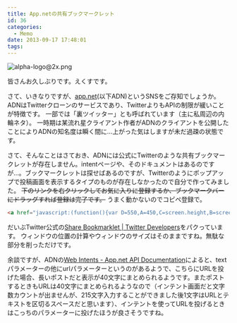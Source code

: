 ```yaml
---
title: App.netの共有ブックマークレット
id: 36
categories:
  - Memo
date: 2013-09-17 17:48:01
tags:
---
```

![alpha-logo@2x.png](/assets/images/alpha-logo%402x.png)

皆さんお久しぶりです。えくすです。

さて、いきなりですが、[app.net](https://alpha.app.net/)(以下ADN)というSNSをご存知でしょうか。
ADNはTwitterクローンのサービスであり、TwitterよりもAPIの制限が緩いことが特徴です。
一部では「裏ツイッター」とも呼ばれています（主に私周辺の内輪ネタ）。
一時期は某流れ星クライアント作者がADNのクライアントを公開したことによりADNの知名度は瞬く間に...上がった気はしますが未だ過疎の状態です。

<!--more-->

さて、そんなことはさておき、ADNには公式にTwitterのような共有ブックマークレットが存在しません。intentページや、そのドキュメントはあるのですが...。ブックマークレットは探せばあるのですが、Twitterのようにポップアップで投稿画面を表示するタイプのものが存在しなかったので自分で作ってみました。
~~下のリンクを右クリックしてお気に入りに登録するか、ブックマークバーにドラッグすれば登録は完了です。~~
うまく動かないのでコピペ登録で。

```html
<a href="javascript:(function(){var D=550,A=450,C=screen.height,B=screen.width,H=Math.round((B/2)-(D/2)),G=0,W=window;if(C>A){G=Math.round((C/2)-(A/2))}W.open('https://alpha.app.net/intent/post?text='+encodeURIComponent(document.title)+'&url='+encodeURIComponent(W.location),'','left='+H+',top='+G+',width='+D+',height='+A+',personalbar=0,toolbar=0,scrollbars=1,resizable=1');}()));">Share on App.net</a>
```

だいぶTwitter公式の[Share Bookmarklet | Twitter Developers](https://dev.twitter.com/docs/share-bookmarklet)をパクっています。
ウィンドウの位置の計算やウィンドウのサイズはそのままですね。無駄な部分を削っただけです。

余談ですが、ADNの[Web Intents - App.net API Documentation](http://developers.app.net/docs/other/web-intents/)によると、textパラメーターの他にurlパラメーターというのがあるようで、こちらにURLを投げた場合、長いポストだと表示が40文字にまとめられるようです。またポストするときもURLは40文字にまとめられるようなので（インテント画面だと文字数カウントが出ませんが、215文字入力することができました後1文字はURLとテキストを区切るスペースだと思います）、インテントを使ってURLを投げるときはこっちのパラメーターに投げたほうが良さそうですね。

